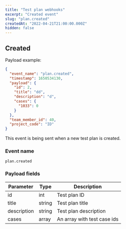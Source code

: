 ```yaml
---
title: "Test plan webhooks"
excerpt: "Created event"
slug: "plan.created"
createdAt: "2022-04-21T21:00:00.000Z"
hidden: false
---
```


## Created

Payload example:

```json
{
  "event_name": "plan.created",
  "timestamp": 1650534130,
  "payload": {
    "id": 2,
    "title": "dd",
    "description": "d",
    "cases": {
      "1033": 0
    }
  },
  "team_member_id": 40,
  "project_code": "ID"
}
```

This event is being sent when a new test plan is created.

### Event name

`plan.created`

### Payload fields

| Parameter   | Type   | Description                 |
|-------------|--------|-----------------------------|
| id          | int    | Test plan ID                |
| title       | string | Test plan title             |
| description | string | Test plan description       |
| cases       | array  | An array with test case ids |
